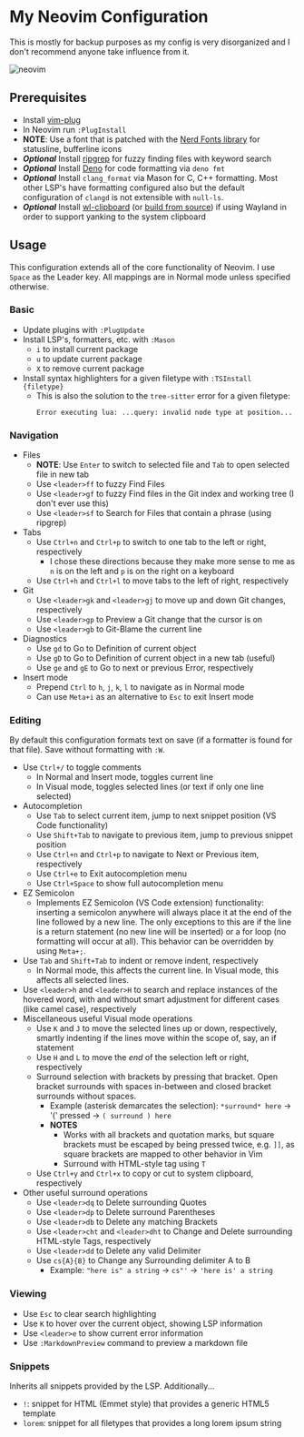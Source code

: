 # My Neovim Configuration

This is mostly for backup purposes as my config is very disorganized and I don't
recommend anyone take influence from it.

![neovim](https://user-images.githubusercontent.com/55766287/222920744-73644efd-b7fa-4876-85f9-b1bec5706782.png)

## Prerequisites

- Install [vim-plug](https://github.com/junegunn/vim-plug#installation)
- In Neovim run `:PlugInstall`
- **NOTE**: Use a font that is patched with the
  [Nerd Fonts library](https://github.com/ryanoasis/nerd-fonts) for statusline,
  bufferline icons
- _**Optional**_ Install
  [ripgrep](https://github.com/BurntSushi/ripgrep#installation) for fuzzy
  finding files with keyword search
- _**Optional**_ Install
  [Deno](https://deno.land/manual@v1.31.1/getting_started/installation) for code
  formatting via `deno fmt`
- _**Optional**_ Install `clang_format` via Mason for C, C++ formatting. Most
  other LSP's have formatting configured also but the default configuration of
  `clangd` is not extensible with `null-ls`.
- _**Optional**_ Install
  [wl-clipboard](https://archlinux.org/packages/community/x86_64/wl-clipboard/)
  (or [build from source](https://github.com/bugaevc/wl-clipboard#building)) if
  using Wayland in order to support yanking to the system clipboard

## Usage

This configuration extends all of the core functionality of Neovim. I use
`Space` as the Leader key. All mappings are in Normal mode unless specified
otherwise.

### Basic

- Update plugins with `:PlugUpdate`
- Install LSP's, formatters, etc. with `:Mason`
  - `i` to install current package
  - `u` to update current package
  - `X` to remove current package
- Install syntax highlighters for a given filetype with `:TSInstall {filetype}`
  - This is also the solution to the `tree-sitter` error for a given filetype:
    ```
    Error executing lua: ...query: invalid node type at position...
    ```

### Navigation

- Files
  - **NOTE**: Use `Enter` to switch to selected file and `Tab` to open selected
    file in new tab
  - Use `<leader>ff` to fuzzy Find Files
  - Use `<leader>gf` to fuzzy Find files in the Git index and working tree (I
    don't ever use this)
  - Use `<leader>sf` to Search for Files that contain a phrase (using ripgrep)
- Tabs
  - Use `Ctrl+n` and `Ctrl+p` to switch to one tab to the left or right,
    respectively
    - I chose these directions because they make more sense to me as `n` is on
      the left and `p` is on the right on a keyboard
  - Use `Ctrl+h` and `Ctrl+l` to move tabs to the left of right, respectively
- Git
  - Use `<leader>gk` and `<leader>gj` to move up and down Git changes,
    respectively
  - Use `<leader>gp` to Preview a Git change that the cursor is on
  - Use `<leader>gb` to Git-Blame the current line
- Diagnostics
  - Use `gd` to Go to Definition of current object
  - Use `gD` to Go to Definition of current object in a new tab (useful)
  - Use `ge` and `gE` to Go to next or previous Error, respectively
- Insert mode
  - Prepend `Ctrl` to `h`, `j`, `k`, `l` to navigate as in Normal mode
  - Can use `Meta+i` as an alternative to `Esc` to exit Insert mode

### Editing

By default this configuration formats text on save (if a formatter is found for
that file). Save without formatting with `:W`.

- Use `Ctrl+/` to toggle comments
  - In Normal and Insert mode, toggles current line
  - In Visual mode, toggles selected lines (or text if only one line selected)
- Autocompletion
  - Use `Tab` to select current item, jump to next snippet position (VS Code
    functionality)
  - Use `Shift+Tab` to navigate to previous item, jump to previous snippet
    position
  - Use `Ctrl+n` and `Ctrl+p` to navigate to Next or Previous item, respectively
  - Use `Ctrl+e` to Exit autocompletion menu
  - Use `Ctrl+Space` to show full autocompletion menu
- EZ Semicolon
  - Implements EZ Semicolon (VS Code extension) functionality: inserting a
    semicolon anywhere will always place it at the end of the line followed by a
    new line. The only exceptions to this are if the line is a return statement
    (no new line will be inserted) or a for loop (no formatting will occur at
    all). This behavior can be overridden by using `Meta+;`.
- Use `Tab` and `Shift+Tab` to indent or remove indent, respectively
  - In Normal mode, this affects the current line. In Visual mode, this affects
    all selected lines.
- Use `<leader>h` and `<leader>H` to search and replace instances of the hovered
  word, with and without smart adjustment for different cases (like camel case),
  respectively
- Miscellaneous useful Visual mode operations
  - Use `K` and `J` to move the selected lines up or down, respectively, smartly
    indenting if the lines move within the scope of, say, an if statement
  - Use `H` and `L` to move the _end_ of the selection left or right,
    respectively
  - Surround selection with brackets by pressing that bracket. Open bracket
    surrounds with spaces in-between and closed bracket surrounds without
    spaces.
    - Example (asterisk demarcates the selection): `*surround* here` -> '('
      pressed -> `( surround ) here`
    - **NOTES**
      - Works with all brackets and quotation marks, but square brackets must be
        escaped by being pressed twice, e.g. `]]`, as square brackets are mapped
        to other behavior in Vim
      - Surround with HTML-style tag using `T`
  - Use `Ctrl+y` and `Ctrl+x` to copy or cut to system clipboard, respectively
- Other useful surround operations
  - Use `<leader>dq` to Delete surrounding Quotes
  - Use `<leader>dp` to Delete surround Parentheses
  - Use `<leader>db` to Delete any matching Brackets
  - Use `<leader>cht` and `<leader>dht` to Change and Delete surrounding
    HTML-style Tags, respectively
  - Use `<leader>dd` to Delete any valid Delimiter
  - Use `cs{A}{B}` to Change any Surrounding delimiter A to B
    - Example: `"here is" a string` -> `cs"'` -> `'here is' a string`

### Viewing

- Use `Esc` to clear search highlighting
- Use `K` to hover over the current object, showing LSP information
- Use `<leader>e` to show current error information
- Use `:MarkdownPreview` command to preview a markdown file

### Snippets

Inherits all snippets provided by the LSP. Additionally...

- `!`: snippet for HTML (Emmet style) that provides a generic HTML5 template
- `lorem`: snippet for all filetypes that provides a long lorem ipsum string

